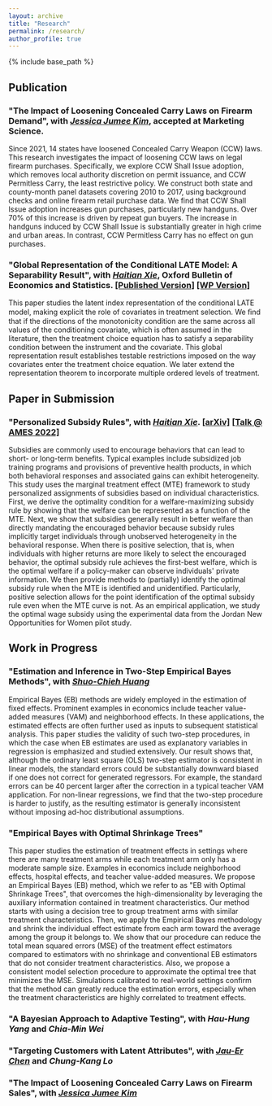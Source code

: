 ```yaml
---
layout: archive
title: "Research"
permalink: /research/
author_profile: true
---
```


{% include base_path %}

## Publication

### "The Impact of Loosening Concealed Carry Laws on Firearm Demand", with *[Jessica Jumee Kim](https://faculty.unibocconi.eu/jessicajumeekim/)*, accepted at **Marketing Science**.

Since 2021, 14 states have loosened Concealed Carry Weapon (CCW) laws. This research investigates the impact of loosening CCW laws on legal firearm purchases.  Specifically, we explore CCW Shall Issue adoption, which removes local authority discretion on permit issuance, and CCW Permitless Carry, the least restrictive policy. We construct both state and county-month panel datasets covering 2010 to 2017, using background checks and online firearm retail purchase data. We find that CCW Shall Issue adoption increases gun purchases, particularly new handguns. Over 70% of this increase is driven by repeat gun buyers. The increase in handguns induced by CCW Shall Issue is substantially greater in high crime and urban areas. In contrast, CCW Permitless Carry has no effect on gun purchases.  

### "Global Representation of the Conditional LATE Model: A Separability Result", with *[Haitian Xie](https://www.haitianxie.org)*, **Oxford Bulletin of Economics and Statistics**. [\[Published Version\]](https://onlinelibrary.wiley.com/doi/10.1111/obes.12476) [\[WP Version\]](https://arxiv.org/abs/2007.08106)

This paper studies the latent index representation of the conditional LATE model, making explicit the role of covariates in treatment selection. We ﬁnd that if the directions of the monotonicity condition are the same across all values of the conditioning covariate, which is often assumed in the literature, then the treatment choice equation has to satisfy a separability condition between the instrument and the covariate. This global representation result establishes testable restrictions imposed on the way covariates enter the treatment choice equation. We later extend the representation theorem to incorporate multiple ordered levels of treatment.

## Paper in Submission
### "Personalized Subsidy Rules", with *[Haitian Xie](https://www.haitianxie.org)*. [\[arXiv\]](https://arxiv.org/abs/2202.13545) [\[Talk @ AMES 2022\]](https://www.koushare.com/video/videodetail/29700?fbclid=IwAR1VhK__ONEnj-hS_3bkup946o_1j6JSrx3EAfVy2QdFg4Ksz_yeHEes5hc)

Subsidies are commonly used to encourage behaviors that can lead to short- or long-term benefits. Typical examples include subsidized job training programs and provisions of preventive health products, in which both behavioral responses and associated gains can exhibit heterogeneity. This study uses the marginal treatment effect (MTE) framework to study personalized assignments of subsidies based on individual characteristics. First, we derive the optimality condition for a welfare-maximizing subsidy rule by showing that the welfare can be represented as a function of the MTE. Next, we show that subsidies generally result in better welfare than directly mandating the encouraged behavior because subsidy rules implicitly target individuals through unobserved heterogeneity in the behavioral response. When there is positive selection, that is, when individuals with higher returns are more likely to select the encouraged behavior, the optimal subsidy rule achieves the first-best welfare, which is the optimal welfare if a policy-maker can observe individuals' private information. We then provide methods to (partially) identify the optimal subsidy rule when the MTE is identified and unidentified. Particularly, positive selection allows for the point identification of the optimal subsidy rule even when the MTE curve is not. As an empirical application, we study the optimal wage subsidy using the experimental data from the Jordan New Opportunities for Women pilot study.

## Work in Progress
### "Estimation and Inference in Two-Step Empirical Bayes Methods", with *[Shuo-Chieh Huang](https://sites.google.com/view/nonstationary)*

Empirical Bayes (EB) methods are widely employed in the estimation of fixed effects. Prominent examples in economics include teacher value-added measures (VAM) and neighborhood effects. In these applications, the estimated effects are often further used as inputs to subsequent statistical analysis. This paper studies the validity of such two-step procedures, in which the case when EB estimates are used as explanatory variables in regression is emphasized and studied extensively. Our result shows that, although the ordinary least square (OLS) two-step estimator is consistent in linear models, the standard errors could be substantially downward biased if one does not correct for generated regressors. For example, the standard errors can be 40 percent larger after the correction in a typical teacher VAM application. For non-linear regressions, we find that the two-step procedure is harder to justify, as the resulting estimator is generally inconsistent without imposing ad-hoc distributional assumptions.

### "Empirical Bayes with Optimal Shrinkage Trees"

This paper studies the estimation of treatment effects in settings where there are many treatment arms while each treatment arm only has a moderate sample size. Examples in economics include neighborhood effects, hospital effects, and teacher value-added measures. We propose an Empirical Bayes (EB) method, which we refer to as "EB with Optimal Shrinkage Trees", that overcomes the high-dimensionality by leveraging the auxiliary information contained in treatment characteristics. Our method starts with using a decision tree to group treatment arms with similar treatment characteristics. Then, we apply the Empirical Bayes methodology and shrink the individual effect estimate from each arm toward the average among the group it belongs to.  We show that our procedure can reduce the total mean squared errors (MSE) of the treatment effect estimators compared to estimators with no shrinkage and conventional EB estimators that do not consider treatment characteristics. Also, we propose a consistent model selection procedure to approximate the optimal tree that minimizes the MSE. Simulations calibrated to real-world settings confirm that the method can greatly reduce the estimation errors, especially when the treatment characteristics are highly correlated to treatment effects. 

### "A Bayesian Approach to Adaptive Testing", with *Hau-Hung Yang* and *Chia-Min Wei*

### "Targeting Customers with Latent Attributes", with *[Jau-Er Chen](https://jauerblog.wordpress.com/cv_en/)* and *Chung-Kang Lo*

### "The Impact of Loosening Concealed Carry Laws on Firearm Sales", with *[Jessica Jumee Kim](https://marketing.unibocconi.eu/people/jessica-jumee-kim#field_person_researchinterests)*
